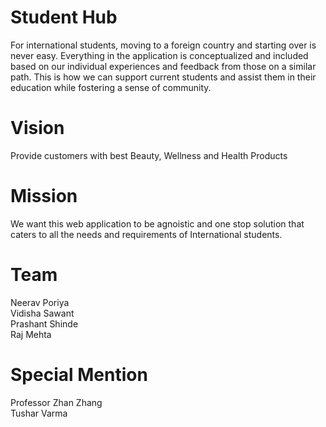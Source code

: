 # Student Hub
For international students, moving to a foreign country and starting over is never easy. Everything in the application is conceptualized and included based on our individual experiences and feedback from those on a similar path. This is how we can support current students and assist them in their education while fostering a sense of community.


# Vision
Provide customers with best Beauty, Wellness and Health Products

# Mission
We want this web application to be agnoistic and one stop solution that caters to all the needs and requirements of International students.

# Team
Neerav Poriya <br>
Vidisha Sawant <br>
Prashant Shinde <br>
Raj Mehta

# Special Mention
Professor Zhan Zhang <br>
Tushar Varma
